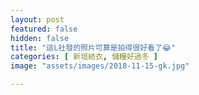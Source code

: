 ```yaml
---
layout: post
featured: false
hidden: false
title: "這L社發的照片可算是拍得很好看了😂"
categories: [ 新垣結衣, 儲糧好過冬 ]
image: "assets/images/2018-11-15-gk.jpg"

---
```

